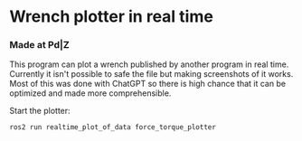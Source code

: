 # Wrench plotter in real time
### Made at Pd|Z

This program can plot a wrench published by another program in real time. Currently it isn't possible to safe the file but making screenshots of it works. Most of this was done with ChatGPT so there is high chance that it can be optimized and made more comprehensible.

Start the plotter:

```bash
ros2 run realtime_plot_of_data force_torque_plotter
```

